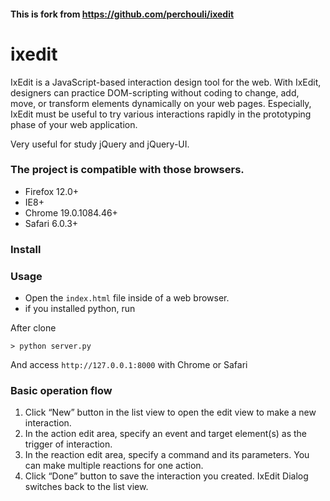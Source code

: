 #### This is fork from https://github.com/perchouli/ixedit

ixedit
======

IxEdit is a JavaScript-based interaction design tool for the web. With IxEdit, designers can practice DOM-scripting without coding to change, add, move, or transform elements dynamically on your web pages. Especially, IxEdit must be useful to try various interactions rapidly in the prototyping phase of your web application.

Very useful for study jQuery and jQuery-UI.

### The project is compatible with those browsers.

- Firefox 12.0+
- IE8+
- Chrome 19.0.1084.46+
- Safari 6.0.3+

### Install


### Usage

- Open the `index.html` file inside of a web browser.
- if you installed python, run

After clone

```
> python server.py
```

And access `http://127.0.0.1:8000` with Chrome or Safari


### Basic operation flow

1. Click “New” button in the list view to open the edit view to make a new interaction.
2. In the action edit area, specify an event and target element(s) as the trigger of interaction.
3. In the reaction edit area, specify a command and its parameters. You can make multiple reactions for one action.
4. Click “Done” button to save the interaction you created. IxEdit Dialog switches back to the list view.
